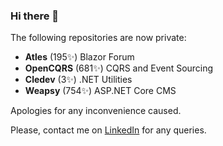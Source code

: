 ### Hi there 👋

The following repositories are now private:

- **Atles** (195✨) Blazor Forum
- **OpenCQRS** (681✨) CQRS and Event Sourcing
- **Cledev** (3✨) .NET Utilities
- **Weapsy** (754✨) ASP.NET Core CMS

Apologies for any inconvenience caused.

Please, contact me on [LinkedIn](https://uk.linkedin.com/in/lucabriguglia) for any queries.

<!--
**lucabriguglia/lucabriguglia** is a ✨ _special_ ✨ repository because its `README.md` (this file) appears on your GitHub profile.

Here are some ideas to get you started:

- 🔭 I’m currently working on ...
- 🌱 I’m currently learning ...
- 👯 I’m looking to collaborate on ...
- 🤔 I’m looking for help with ...
- 💬 Ask me about ...
- 📫 How to reach me: ...
- 😄 Pronouns: ...
- ⚡ Fun fact: ...
-->
